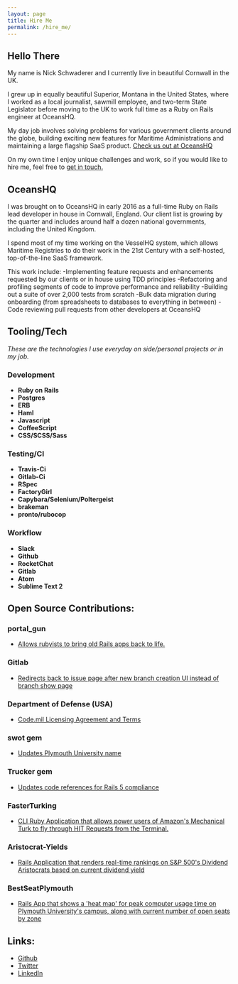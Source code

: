 ```yaml
---
layout: page
title: Hire Me
permalink: /hire_me/
---
```


## Hello There

My name is Nick Schwaderer and I currently live in beautiful Cornwall
in the UK.

I grew up in equally beautiful Superior, Montana in the United States, where
I worked as a local journalist, sawmill employee, and two-term State Legislator
before moving to the UK to work full time as a Ruby on Rails engineer at OceansHQ.

My day job involves solving problems for various government clients around the
globe, building exciting new features for Maritime Administrations and maintaining
a large flagship SaaS product. [Check us out at OceansHQ](www.oceanshq.com)

On my own time I enjoy unique challenges and work, so if you would like to hire
me, feel free to [get in touch.](mailto:nicholas.schwaderer@gmail.com)

## OceansHQ

I was brought on to OceansHQ in early 2016 as a full-time Ruby on Rails lead
developer in house in Cornwall, England. Our client list is growing by the quarter
and includes around half a dozen national governments, including the United Kingdom.

I spend most of my time working on the VesselHQ system, which allows Maritime Registries
to do their work in the 21st Century with a self-hosted, top-of-the-line SaaS framework.

This work include:
  -Implementing feature requests and enhancements requested by our clients or in house using TDD principles
  -Refactoring and profiling segments of code to improve performance and reliability
  -Building out a suite of over 2,000 tests from scratch
  -Bulk data migration during onboarding (from spreadsheets to databases to everything in between)
  -Code reviewing pull requests from other developers at OceansHQ

## Tooling/Tech
_These are the technologies I use everyday on side/personal projects or in my job._

### Development

* __Ruby on Rails__
* __Postgres__
* __ERB__
* __Haml__
* __Javascript__
* __CoffeeScript__
* __CSS/SCSS/Sass__

### Testing/CI

* __Travis-Ci__
* __Gitlab-Ci__
* __RSpec__
* __FactoryGirl__
* __Capybara/Selenium/Poltergeist__
* __brakeman__
* __pronto/rubocop__

### Workflow
* __Slack__
* __Github__
* __RocketChat__
* __Gitlab__
* __Atom__
* __Sublime Text 2__

## Open Source Contributions:

### portal_gun

  * [Allows rubyists to bring old Rails apps back to life.](https://github.com/schwad/portal_gun)

### Gitlab

  * [Redirects back to issue page after new branch creation UI instead of branch show page](https://github.com/gitlabhq/gitlabhq/pull/10420)

### Department of Defense (USA)

  * [Code.mil Licensing Agreement and Terms](https://github.com/deptofdefense/code.mil/pull/18)

### swot gem

  * [Updates Plymouth University name](https://github.com/leereilly/swot/pull/1316)

### Trucker gem

  * [Updates code references for Rails 5 compliance](https://github.com/mokolabs/trucker/pull/5)

### FasterTurking

  * [CLI Ruby Application that allows power users of Amazon's Mechanical Turk to fly through HIT Requests from the Terminal.](https://github.com/Schwad/Faster-Turking)

### Aristocrat-Yields

  * [Rails Application that renders real-time rankings on S&P 500's Dividend Aristocrats based on current dividend yield](https://github.com/Schwad/aristocrat-yields)

### BestSeatPlymouth

  * [Rails App that shows a 'heat map' for peak computer usage time on Plymouth University's campus, along with current number of open seats by zone](https://github.com/Schwad/Best-Seat-Best-Time-Plymouth)

## Links:

* [Github](https://github.com/schwad)
* [Twitter](https://twitter.com/schwad4hd14)
* [LinkedIn](https://linkedin.com/nicholasschwaderer)
